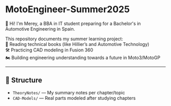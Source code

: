 # MotoEngineer-Summer2025
👋 Hi! I'm Merey, a BBA in IT student preparing for a Bachelor's in Automotive Engineering in Spain.

This repository documents my summer learning project:  
📘 Reading technical books (like Hillier’s and Automotive Technology)  
🛠️ Practicing CAD modeling in Fusion 360  
🏍️ Building engineering understanding towards a future in Moto3/MotoGP

---

## 🔧 Structure

- `TheoryNotes/` — My summary notes per chapter/topic
- `CAD-Models/` — Real parts modeled after studying chapters
